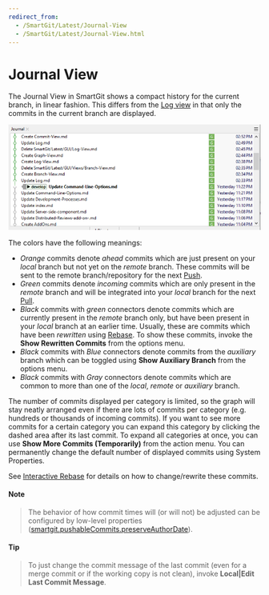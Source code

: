 ```yaml
---
redirect_from:
  - /SmartGit/Latest/Journal-View
  - /SmartGit/Latest/Journal-View.html
---
```


# Journal View

The Journal View in SmartGit shows a compact history for the current branch, in linear fashion. This differs from the [Log view](Log.md) in that only the commits in the current branch are displayed.

![SmartGit Journal View](../images/Journal-View.png)

The colors have the following meanings:

- *Orange* commits denote *ahead* commits which are just present on your *local* branch but not yet on the *remote* branch. These commits will be sent to the remote branch/repository for the next [Push](Repository/Synchronizing-with-Remote-Repositories.md#push).
- *Green* commits denote *incoming* commits which are only present in the *remote* branch and will be integrated into your *local* branch for the next [Pull](Repository/Synchronizing-with-Remote-Repositories.md#pull).
- *Black* commits with *green* connectors denote commits which are currently present in the *remote* branch only, but have been present in your *local* branch at an earlier time. Usually, these are commits which have been *rewritten* using [Rebase](Branch/Rebase.md). To show these commits, invoke the **Show Rewritten Commits** from the options menu.
- *Black* commits with *Blue* connectors denote commits from the *auxiliary* branch which can be toggled using **Show Auxiliary Branch** from the options menu.
- *Black* commits with *Gray* connectors denote commits which are common to more than one of the *local*, *remote* or *auxiliary* branch.

The number of commits displayed per category is limited, so the graph will stay neatly arranged even if there are lots of commits per category (e.g. hundreds or thousands of incoming commits). If you want to see more commits for a certain category you can expand this category by clicking the dashed area after its last commit. To expand all categories at once, you can use **Show More Commits (Temporarily)** from the action menu. You can permanently change the default number of displayed commits using System Properties.

See [Interactive Rebase](Branch/Rebase-Interactive.md) for details on how to change/rewrite these commits.

#### Note

>
>The behavior of how commit times will (or will not) be adjusted can be configured by low-level properties
> ([smartgit.pushableCommits.preserveAuthorDate](AdvancedSettings/System-Properties.md)).
>

#### Tip

>
>To just change the commit message of the last commit (even for a merge commit or if the working copy is not clean),
> invoke **Local\|Edit Last Commit Message**.
>
